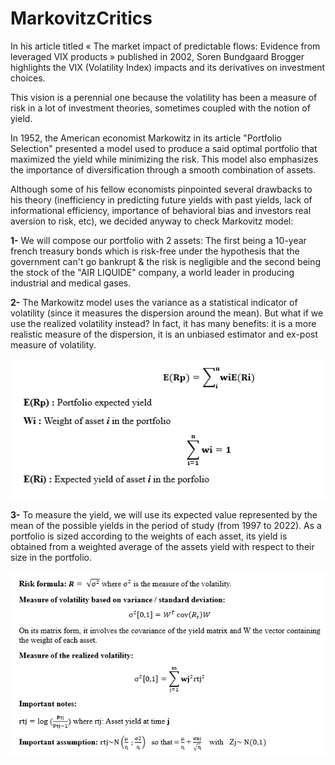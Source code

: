 # MarkovitzCritics
In his article titled « The market impact of predictable flows: Evidence from leveraged VIX products » published in 2002, Soren Bundgaard Brogger highlights the VIX (Volatility Index) impacts and its derivatives on investment choices.

This vision is a perennial one because the volatility has been a measure of risk in a lot of investment theories, sometimes coupled with the notion of yield.

In 1952, the American economist Markowitz in its article "Portfolio Selection" presented a model used to produce a said optimal portfolio that maximized the yield while minimizing the risk. This model also emphasizes the importance of diversification through a smooth combination of assets.

Although some of his fellow economists pinpointed several drawbacks to his theory (inefficiency in predicting future yields with past yields, lack of informational efficiency, importance of behavioral bias and investors real aversion to risk, etc), we decided anyway to check Markovitz model:

**1-**	We will compose our portfolio with 2 assets: The first being a 10-year french treasury bonds which is risk-free under the hypothesis that the government can't go bankrupt & the risk is negligible and the second being the stock of the "AIR LIQUIDE" company, a world leader in producing industrial and medical gases. 

**2-**	The Markowitz model uses the variance as a statistical indicator of volatility (since it measures the dispersion around the mean). But what if we use the realized volatility instead? In fact, it has many benefits: it is a more realistic measure of the dispersion, it is an unbiased estimator and ex-post measure of volatility.

![](readme-images/yield_formula.PNG)

**3-**	To measure the yield, we will use its expected value represented by the mean of the possible yields in the period of study (from 1997 to 2022). As a portfolio is sized according to the weights of each asset, its yield is obtained from a weighted average of the assets yield with respect to their size in the portfolio. 

![](readme-images/risk_formula.PNG)


